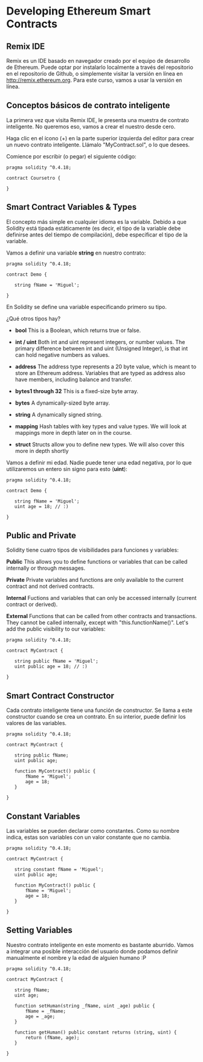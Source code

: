 
# Developing Ethereum Smart Contracts 

## Remix IDE
Remix es un IDE basado en navegador creado por el equipo de desarrollo de Ethereum. Puede optar por instalarlo localmente a través del repositorio en el repositorio de Github, o simplemente visitar la versión en línea en http://remix.ethereum.org. Para este curso, vamos a usar la versión en línea.


## Conceptos básicos de contrato inteligente

La primera vez que visita Remix IDE, le presenta una muestra de contrato inteligente. No queremos eso, vamos a crear el nuestro desde cero.

Haga clic en el ícono (+) en la parte superior izquierda del editor para crear un nuevo contrato inteligente. Llámalo "MyContract.sol", o lo que desees.

Comience por escribir (o pegar) el siguiente código:
```
pragma solidity ^0.4.18;

contract Coursetro {
    
}
```

## Smart Contract Variables & Types

El concepto más simple en cualquier idioma es la variable. Debido a que Solidity está tipada estáticamente (es decir, el tipo de la variable debe definirse antes del tiempo de compilación), debe especificar el tipo de la variable.

Vamos a definir una variable **string** en nuestro contrato:

```
pragma solidity ^0.4.18;

contract Demo {
    
   string fName = 'Miguel';
    
}
```

En Solidity se define una variable especificando primero su tipo.

¿Qué otros tipos hay?

* **bool**
  This is a Boolean, which returns true or false.

* **int / uint**
  Both int and uint represent integers, or number values. The primary difference between int and uint (Unsigned Integer), is that int can hold negative numbers as values.

* **address**
  The address type represents a 20 byte value, which is meant to store an Ethereum address. Variables that are typed as address also have members, including balance and transfer.

* **bytes1 through 32**
  This is a fixed-size byte array.

* **bytes**
  A dynamically-sized byte array.

* **string**
  A dynamically signed string.

* **mapping**
  Hash tables with key types and value types. We will look at mappings more in depth later on in the course.

* **struct**
  Structs allow you to define new types. We will also cover this more in depth shortly

Vamos a definir mi edad. Nadie puede tener una edad negativa, por lo que utilizaremos un entero sin signo para esto (**uint**):

```
pragma solidity ^0.4.18;

contract Demo {
    
   string fName = 'Miguel';
   uint age = 18; // :)
    
}
```

## Public and Private
Solidity tiene cuatro tipos de visibilidades para funciones y variables:

**Public**
This allows you to define functions or variables that can be called internally or through messages.

**Private**
Private variables and functions are only available to the current contract and not derived contracts.

**Internal**
Fuctions and variables that can only be accessed internally (current contract or derived).

**External**
Functions that can be called from other contracts and transactions. They cannot be called internally, except with "this.functionName()".
Let's add the public visibility to our variables:

```
pragma solidity ^0.4.18;

contract MyContract {
    
   string public fName = 'Miguel';
   uint public age = 18; // :)
    
}
```

## Smart Contract Constructor
Cada contrato inteligente tiene una función de constructor. Se llama a este constructor cuando se crea un contrato. En su interior, puede definir los valores de las variables.

```
pragma solidity ^0.4.18;

contract MyContract {
    
   string public fName;
   uint public age;
   
   function MyContract() public {
       fName = 'Miguel';
       age = 18;
   }
    
}
```

## Constant Variables
Las variables se pueden declarar como constantes. Como su nombre indica, estas son variables con un valor constante que no cambia.


```
pragma solidity ^0.4.18;

contract MyContract {
    
   string constant fName = 'Miguel';
   uint public age;
   
   function MyContract() public {
       fName = 'Miguel';
       age = 18;
   }
    
}
```

## Setting Variables
Nuestro contrato inteligente en este momento es bastante aburrido. Vamos a integrar una posible interacción del usuario donde podamos definir manualmente el nombre y la edad de alguien humano :P 


```
pragma solidity ^0.4.18;

contract MyContract {
    
   string fName;
   uint age;
   
   function setHuman(string _fName, uint _age) public {
       fName = _fName;
       age = _age;
   }
   
   function getHuman() public constant returns (string, uint) {
       return (fName, age);
   }
    
} 
```
